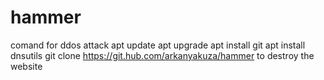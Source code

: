 # hammer
comand for ddos attack 
apt update
apt upgrade
apt install git
 apt install dnsutils
 git clone https://git.hub.com/arkanyakuza/hammer
 to destroy the website
